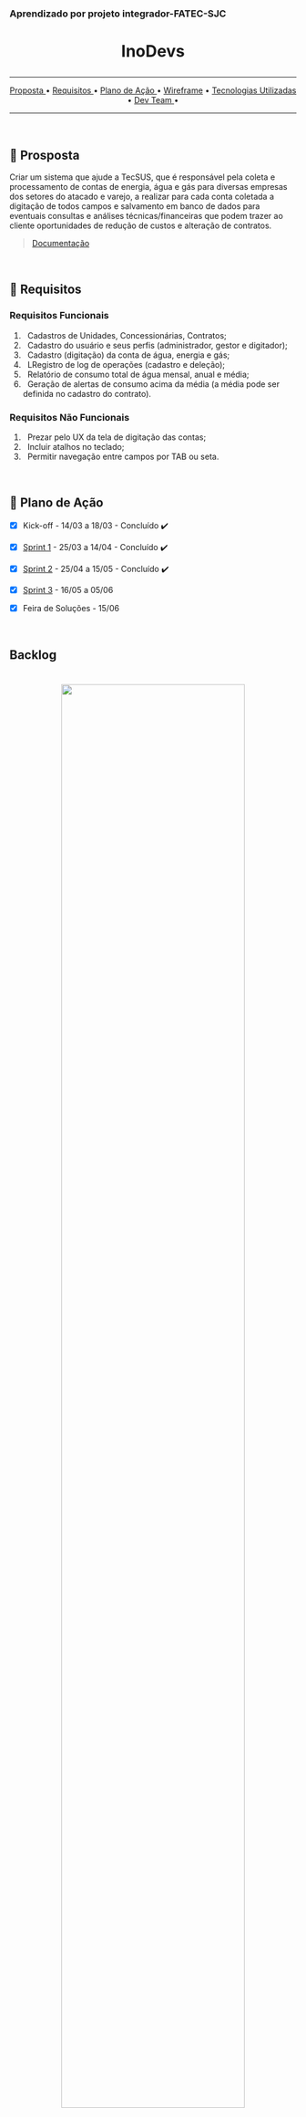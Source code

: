 ### Aprendizado por projeto integrador-FATEC-SJC

# <p align="center"> InoDevs </center> 
<hr>

<p align="center">
  <a href ="#dart-prosposta">  Proposta </a>  • 
  <a href ="#pushpin-requisitos"> Requisitos </a>  • 
  <a href ="#calendar-plano-de-ação"> Plano de Ação </a>  • 
  <a href ="#computer-Wireframe"> Wireframe</a>  • 
  <a href ="#rocket-tecnologias-utilizadas">  Tecnologias Utilizadas </a>  • 
  <a href ="#mortar_board-dev-team"> Dev Team </a> • 

</p>
<hr>
<br>

## :dart: Prosposta

Criar um sistema que ajude a TecSUS, que é responsável pela coleta e processamento de contas de energia, água e gás para diversas empresas
dos setores do atacado e varejo, a realizar para cada conta coletada a digitação de todos campos e
salvamento em banco de dados para eventuais consultas e análises técnicas/financeiras que podem
trazer ao cliente oportunidades de redução de custos e alteração de contratos. 


> [Documentação](https://github.com/NewInoDevs/NewInoDevs/blob/2ºSprint/Documentação/Inodevs3sem.pdf)
<br>

## :pushpin: Requisitos

### Requisitos Funcionais
1. &nbsp; Cadastros de Unidades, Concessionárias, Contratos;
2. &nbsp; Cadastro do usuário e seus perfis (administrador, gestor e digitador);
3. &nbsp; Cadastro (digitação) da conta de água, energia e gás;
4. &nbsp; LRegistro de log de operações (cadastro e deleção);
5. &nbsp; Relatório de consumo total de água mensal, anual e média;
6. &nbsp; Geração de alertas de consumo acima da média (a média pode ser definida no cadastro
do contrato).<br>


### Requisitos Não Funcionais
1. &nbsp; Prezar pelo UX da tela de digitação das contas;
2. &nbsp; Incluir atalhos no teclado;
3. &nbsp; Permitir navegação entre campos por TAB ou seta.
<br>
 
## :calendar: Plano de Ação

- [x] Kick-off - 14/03 a 18/03 - Concluído :heavy_check_mark:
- [x] [Sprint 1](https://github.com/NewInoDevs/NewInoDevs/blob/1º-Sprint/README.md) - 25/03 a 14/04 - Concluído :heavy_check_mark:
- [x] [Sprint 2](https://github.com/NewInoDevs/NewInoDevs/blob/2ºSprint/README.md) - 25/04 a 15/05 - Concluído :heavy_check_mark:
- [x] [Sprint 3]() - 16/05 a 05/06 
- [x] Feira de Soluções - 15/06 


<br>

## Backlog

<h1 align="center"><img src = "https://github.com/NewInoDevs/NewInoDevs/blob/2ºSprint/Artefatos/BacklogTotal.png" width="80%"></h1>

<h5 align="center">Prioridade:<br>
🔴- Alta,
🟡- Média,
🟢- Baixa,
🔵- Seria bom ter.<br></h5>



## :computer: Wireframe

Acesse o link para visualizar:
> * [Wireframe Figma.](https://www.figma.com/file/J7tcAZx38a8CymG7RXSG7J/Untitled?node-id=0%3A1)
  
  <br>
     
## :rocket: Tecnologias Utilizadas

* **Reuniões e Apresentações:** Discord, WhatsApp e Microsoft Teams;;
* **Back-end:** Java, MySQL e Spring;
* **Front-end:** HTML5, CSS, JavaScript e bootstrap;
* **Ferramentas:** GitHub, VS Code, Eclipse IDE, Canva, Excel,Figma e Jira.
<br>
  
  ## :chart_with_upwards_trend: Burndown
*O gráfico abaixo mostra o desempenho da equipe na realização das tarefas referentes a Sprint:*
<h1 align="center"><img src = "https://github.com/NewInoDevs/NewInoDevs/blob/2ºSprint/Artefatos/Burndown2sprint.png" width="80%"></h1>
<br> 

# :gear: Execução:

## Perfil digitador

<h1 align="center"><img src = "https://github.com/NewInoDevs/NewInoDevs/blob/2ºSprint/Artefatos/contrato-e-cep-_digitador_.gif " width="100%" height="580px"></h1>
Cadastra contas,concessionárias, unidades e contratos. Os formularios possuem preenchimento automático das informações que são usadas em mais de um cadastro e do estado, município, bairro e rua após inserção do cep. A navegação nos formulários pode ser feita pelo tab, esse perfil recebe notificações caso o cadastro seja reprovado com comentários do gestor.
<br>

## Perfil gestor

<h1 align="center"><img src = "https://github.com/NewInoDevs/NewInoDevs/blob/2ºSprint/Artefatos/notificacoes-e-comentario-_gestor_.gif " width="100%" height="580px"></h1>
Possui acesso as tabelas de cadastros realizados pelos digitadores(tabelas de contas,concessionária, unidade e contratos), recebe notificações quando os cadastros são realizados para aprova-los caso corretos, existindo erros ele pode reprova-los e deixar um comentário para o digitador. Esse perfil também pode excluir os cadastros ou edita-los. 
<br>


## Perfil administrador

<h1 align="center"><img src = "https://github.com/NewInoDevs/NewInoDevs/blob/2ºSprint/Artefatos/controle-de-usuarios-_administrador_.gif " width="100%" height="580px"></h1>
Possui acesso as tabelas, pode cadastrar, editar ou excluir perfis(adm,gestor,digitador) no sistema.
<br>

## :mortar_board: Dev Team

|  Nome   |  Função |    GitHub    |    Linkedin   |
| :---         |     :---:      |     :---:     |          :---: |
| Júlia Maria Santos Barroso | Scrum Master  | [@GitHub](https://github.com/jumajubs) | [@LinkedIn](https://www.linkedin.com/in/j%C3%BAlia-maria-santos-850739188/) |
| Maria Eduarda Macedo Braga | Product Owner | [@GitHub](https://github.com/madu-braga)  | [@LinkedIn](https://www.linkedin.com/in/luizhabaeb/)  |
| Gustavo Kenji Ando | Desenvolvedor 1 | [@GitHub](https://github.com/GustavoAndo) | [@LinkedIn](https://www.linkedin.com/in/gustavo-ando-054414209/) |
| Kauã Gustavo Rodrigues Reno | Desenvolvedor 2 | [@GitHub](https://github.com/Kaua-Reno) | [@LinkedIn](https://www.linkedin.com/in/kau%C3%A3-gustavo-r-reno-6a3142205/) 
| Luís Henrique Ferreira Souza | Desenvolvedor 3 | [@GitHub]( https://github.com/Luisttine) | [@LinkedIn](https://www.linkedin.com/in/lu%C3%ADs-souza/) |
| Raul Santos Iglesias | Desenvolvedor 4 | [@GitHub]( https://github.com/RaulIglesias) | [@LinkedIn](https://www.linkedin.com/in/raul-iglesias-8010201a1/) |




<h1 align="center"></h1>

##### <p align="center"><img src="https://cdn.discordapp.com/attachments/826526043917647912/883363052425195560/faTec.png" width="20" height="20" /> Projeto Integrador 2021 - Fatec São José dos Campos </center>
